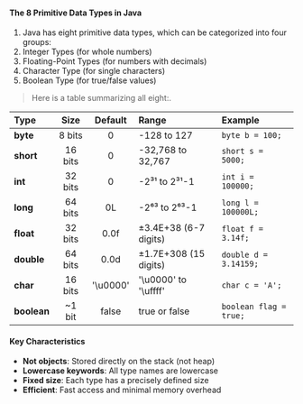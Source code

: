 #### The 8 Primitive Data Types in Java
1. Java has eight primitive data types, which can be categorized into four groups:
2. Integer Types (for whole numbers)
3. Floating-Point Types (for numbers with decimals)
4. Character Type (for single characters)
5. Boolean Type (for true/false values)
> Here is a table summarizing all eight:.

| Type | Size | Default | Range | Example |
|:-----|:----:|:-------:|:------|:--------|
| **byte** | 8 bits | 0 | -128 to 127 | `byte b = 100;` |
| **short** | 16 bits | 0 | -32,768 to 32,767 | `short s = 5000;` |
| **int** | 32 bits | 0 | -2³¹ to 2³¹-1 | `int i = 100000;` |
| **long** | 64 bits | 0L | -2⁶³ to 2⁶³-1 | `long l = 100000L;` |
| **float** | 32 bits | 0.0f | ±3.4E+38 (6-7 digits) | `float f = 3.14f;` |
| **double** | 64 bits | 0.0d | ±1.7E+308 (15 digits) | `double d = 3.14159;` |
| **char** | 16 bits | '\u0000' | '\u0000' to '\uffff' | `char c = 'A';` |
| **boolean** | ~1 bit | false | true or false | `boolean flag = true;` |

#### Key Characteristics

- **Not objects**: Stored directly on the stack (not heap)
- **Lowercase keywords**: All type names are lowercase
- **Fixed size**: Each type has a precisely defined size
- **Efficient**: Fast access and minimal memory overhead
